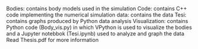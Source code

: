 Bodies: contains body models used in the simulation
Code: contains C++ code implementing the numerical simulation
data: contains the data
Tesi: contains graphs produced by Python data analysis
Visualization: contains Python code (Body_vis.py) in which VPython is used to visualize the bodies and a Jupyter notebbok (Tesi.ipynb) used to analyze and graph the data
Read Thesis.pdf for more information
